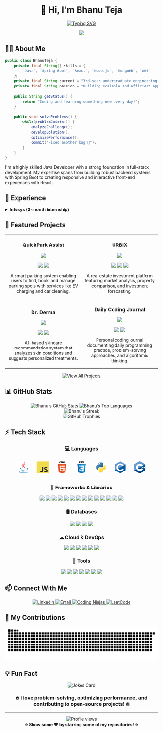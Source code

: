 # <div align="center">👋 Hi, I'm Bhanu Teja</div>

<div align="center">
  
[![Typing SVG](https://readme-typing-svg.herokuapp.com?font=Fira+Code&pause=1000&color=0969DA&center=true&vCenter=true&width=435&lines=Java+Developer;Spring+&+Spring+Boot;Full+Stack+Engineer;Problem+Solver;Open+Source+Enthusiast)](https://git.io/typing-svg)

<img src="https://media.giphy.com/media/v1.Y2lkPTc5MGI3NjExNmQ5OTBjMzIyOGM0MWRkYTk3MjI1OTFkNGIyOGY0ZWU1ZDMwMTk0ZCZlcD12MV9pbnRlcm5hbF9naWZzX2dpZklkJmN0PWc/qgQUggAC3Pfv687qPC/giphy.gif" width="280px" />
</div>

## 👨‍💻 About Me

```java
public class BhanuTeja {
    private final String[] skills = {
        "Java", "Spring Boot", "React", "Node.js", "MongoDB", "AWS"
    };
    private final String current = "3rd-year undergraduate engineering student";
    private final String passion = "Building scalable and efficient applications";

    public String getStatus() {
        return "Coding and learning something new every day!";
    }

    public void solveProblems() {
        while(problemExists()) {
            analyzeChallenge();
            developSolution();
            optimizePerformance();
            commit("Fixed another bug 🐞");
        }
    }
}
```

I'm a highly skilled Java Developer with a strong foundation in full-stack development. My expertise spans from building robust backend systems with Spring Boot to creating responsive and interactive front-end experiences with React.

## 💼 Experience

<details>
<summary><b>Infosys (3-month internship)</b></summary>
<br>
<ul>
  <li>Developed and maintained RESTful APIs using <b>Spring Boot</b></li>
  <li>Served as a <b>Scrum Master</b> for a team of 5 developers</li>
  <li>Implemented CI/CD pipelines with <b>Jenkins</b> and <b>Docker</b></li>
  <li>Optimized database queries resulting in a 35% improvement in API response time</li>
</ul>
</details>

## 🚀 Featured Projects

<table>
  <tr>
    <td width="50%">
      <h3 align="center">QuickPark Assist</h3>
      <div align="center">
        <a href="https://github.com/kokkondaBhanuteja/quick-park-assist">
          <img src="https://img.shields.io/badge/Code-View-brightgreen?style=for-the-badge&logo=github">
        </a>
        <p>
          <img src="https://img.shields.io/badge/Java-ED8B00?style=for-the-badge&logo=java&logoColor=white">
          <img src="https://img.shields.io/badge/Spring_Boot-6DB33F?style=for-the-badge&logo=spring-boot&logoColor=white">
        </p>
        <p>A smart parking system enabling users to find, book, and manage parking spots with services like EV charging and car cleaning.</p>
      </div>
    </td>
    <td width="50%">
      <h3 align="center">URBIX</h3>
      <div align="center">
        <a href="#">
          <img src="https://img.shields.io/badge/Code-View-brightgreen?style=for-the-badge&logo=github">
        </a>
        <p>
          <img src="https://img.shields.io/badge/React-20232A?style=for-the-badge&logo=react&logoColor=61DAFB">
          <img src="https://img.shields.io/badge/Node.js-339933?style=for-the-badge&logo=nodedotjs&logoColor=white">
          <img src="https://img.shields.io/badge/MongoDB-4EA94B?style=for-the-badge&logo=mongodb&logoColor=white">
        </p>
        <p>A real estate investment platform featuring market analysis, property comparison, and investment forecasting.</p>
      </div>
    </td>
  </tr>
  <tr>
    <td width="50%">
      <h3 align="center">Dr. Derma</h3>
      <div align="center">
        <a href="#">
          <img src="https://img.shields.io/badge/Code-View-brightgreen?style=for-the-badge&logo=github">
        </a>
        <p>
          <img src="https://img.shields.io/badge/React-20232A?style=for-the-badge&logo=react&logoColor=61DAFB">
          <img src="https://img.shields.io/badge/TensorFlow-FF6F00?style=for-the-badge&logo=TensorFlow&logoColor=white">
        </p>
        <p>AI-based skincare recommendation system that analyzes skin conditions and suggests personalized treatments.</p>
      </div>
    </td>
    <td width="50%">
      <h3 align="center">Daily Coding Journal</h3>
      <div align="center">
        <a href="https://github.com/kokkondaBhanuteja/Daily-Coding-Journal">
          <img src="https://img.shields.io/badge/Code-View-brightgreen?style=for-the-badge&logo=github">
        </a>
        <p>
          <img src="https://img.shields.io/badge/Java-ED8B00?style=for-the-badge&logo=java&logoColor=white">
          <img src="https://img.shields.io/badge/DSA-007396?style=for-the-badge&logoColor=white">
        </p>
        <p>Personal coding journal documenting daily programming practice, problem-solving approaches, and algorithmic thinking.</p>
      </div>
    </td>
  </tr>
</table>

<p align="center">
  <a href="https://github.com/kokkondaBhanuteja?tab=repositories">
    <img src="https://img.shields.io/badge/View%20All%20Projects-1f6feb?style=for-the-badge" alt="View All Projects" />
  </a>
</p>

## 📊 GitHub Stats

<div align="center">
  <img src="https://github-readme-stats.vercel.app/api?username=kokkondaBhanuteja&show_icons=true&theme=tokyonight&hide_border=true&count_private=true" alt="Bhanu's GitHub Stats" height="170"/>
  <img src="https://github-readme-stats.vercel.app/api/top-langs/?username=kokkondaBhanuteja&layout=compact&theme=tokyonight&hide_border=true" alt="Bhanu's Top Languages" height="170"/>
</div>

<div align="center">
  <img src="https://github-readme-streak-stats.herokuapp.com/?user=kokkondaBhanuteja&theme=tokyonight&hide_border=true" alt="Bhanu's Streak" />
</div>

<div align="center">
  <img src="https://github-profile-trophy.vercel.app/?username=kokkondaBhanuteja&theme=nord&no-frame=true&margin-w=15&margin-h=15" alt="GitHub Trophies" />
</div>

## ⚡ Tech Stack

<div align="center">

### 💻 Languages

<p align="center">
  <img src="https://raw.githubusercontent.com/devicons/devicon/master/icons/java/java-original.svg" alt="java" width="40" height="40" style="margin: 10px;"/>
  <img src="https://raw.githubusercontent.com/devicons/devicon/master/icons/javascript/javascript-original.svg" alt="javascript" width="40" height="40" style="margin: 10px;"/> 
  <img src="https://raw.githubusercontent.com/devicons/devicon/master/icons/html5/html5-original-wordmark.svg" alt="html5" width="40" height="40" style="margin: 10px;"/>
  <img src="https://raw.githubusercontent.com/devicons/devicon/master/icons/css3/css3-original-wordmark.svg" alt="css3" width="40" height="40" style="margin: 10px;"/>
  <img src="https://raw.githubusercontent.com/devicons/devicon/master/icons/python/python-original.svg" alt="python" width="40" height="40" style="margin: 10px;"/> 
  <img src="https://raw.githubusercontent.com/devicons/devicon/master/icons/c/c-original.svg" alt="c" width="40" height="40" style="margin: 10px;"/>
  <img src="https://raw.githubusercontent.com/devicons/devicon/master/icons/cplusplus/cplusplus-original.svg" alt="cplusplus" width="40" height="40" style="margin: 10px;"/>
</p>


### 🚀 Frameworks & Libraries

<p>
  <img src="https://img.shields.io/badge/Spring-6DB33F?style=for-the-badge&logo=spring&logoColor=white" />
  <img src="https://img.shields.io/badge/Spring_Boot-6DB33F?style=for-the-badge&logo=spring-boot&logoColor=white" />
  <img src="https://img.shields.io/badge/Thymeleaf-%23005C0F.svg?style=for-the-badge&logo=Thymeleaf&logoColor=white"/>
  <img src="https://img.shields.io/badge/Linux-FCC624?style=for-the-badge&logo=linux&logoColor=black"/>
  <img src="https://img.shields.io/badge/flask-%23000.svg?style=for-the-badge&logo=flask&logoColor=white"/>
  <img src="https://img.shields.io/badge/Hibernate-59666C?style=for-the-badge&logo=hibernate&logoColor=white" />
  <img src="https://img.shields.io/badge/React-20232A?style=for-the-badge&logo=react&logoColor=61DAFB" />
  <img src="https://img.shields.io/badge/Node.js-339933?style=for-the-badge&logo=nodedotjs&logoColor=white" />
  <img src="https://img.shields.io/badge/Express.js-000000?style=for-the-badge&logo=express&logoColor=white" />
  <img src="https://img.shields.io/badge/apache%20tomcat-%23F8DC75.svg?style=for-the-badge&logo=apache-tomcat&logoColor=black"/>
  <img src="https://img.shields.io/badge/Apache%20Maven-C71A36?style=for-the-badge&logo=Apache%20Maven&logoColor=white"/>
  <img src="https://img.shields.io/badge/Bootstrap-563D7C?style=for-the-badge&logo=bootstrap&logoColor=white" />
  <img src="https://img.shields.io/badge/Material--UI-0081CB?style=for-the-badge&logo=material-ui&logoColor=white" />
  <img src="https://img.shields.io/badge/chart.js-F5788D.svg?style=for-the-badge&logo=chart.js&logoColor=white" />
</p>

### 🛢️ Databases

<p>
  <img src="https://img.shields.io/badge/MongoDB-4EA94B?style=for-the-badge&logo=mongodb&logoColor=white" />
  <img src="https://img.shields.io/badge/PostgreSQL-316192?style=for-the-badge&logo=postgresql&logoColor=white" />
  <img src="https://img.shields.io/badge/MySQL-4479A1?style=for-the-badge&logo=mysql&logoColor=white" />
  <img src="https://img.shields.io/badge/Oracle-F80000?style=for-the-badge&logo=oracle&logoColor=white" />
</p>

### ☁ Cloud & DevOps

<p>
  <img src="https://img.shields.io/badge/AWS-232F3E?style=for-the-badge&logo=amazon-aws&logoColor=white" />
  <img src="https://img.shields.io/badge/Docker-2CA5E0?style=for-the-badge&logo=docker&logoColor=white" />
  <img src="https://img.shields.io/badge/Kubernetes-326CE5?style=for-the-badge&logo=kubernetes&logoColor=white" />
  <img src="https://img.shields.io/badge/Jenkins-D24939?style=for-the-badge&logo=Jenkins&logoColor=white" />
  <img src="https://img.shields.io/badge/Grafana-F46800?style=for-the-badge&logo=grafana&logoColor=white" />
  <img src="https://img.shields.io/badge/Prometheus-E6522C?style=for-the-badge&logo=Prometheus&logoColor=white" />
</p>

### 🧰 Tools

<p>
  <img src="https://img.shields.io/badge/Git-F05032?style=for-the-badge&logo=git&logoColor=white" />
  <img src="https://img.shields.io/badge/GitHub-100000?style=for-the-badge&logo=github&logoColor=white" />
  <img src="https://img.shields.io/badge/Postman-FF6C37?style=for-the-badge&logo=Postman&logoColor=white" />
  <img src="https://img.shields.io/badge/Jira-0052CC?style=for-the-badge&logo=Jira&logoColor=white" />
  <img src="https://img.shields.io/badge/Swagger-85EA2D?style=for-the-badge&logo=Swagger&logoColor=white" />
  <img src="https://img.shields.io/badge/SonarQube-black?style=for-the-badge&logo=sonarqube&logoColor=4E9BCD"/>
  <img src="https://img.shields.io/badge/splunk-%23000000.svg?style=for-the-badge&logo=splunk&logoColor=whit"/>
 
</p>
</div>

## 📫 Connect With Me

<div align="center">
  <a href="https://www.linkedin.com/in/kokkonda-bhanu-teja-73a7b7214/">
    <img src="https://img.shields.io/badge/LinkedIn-0077B5?style=for-the-badge&logo=linkedin&logoColor=white" alt="LinkedIn" />
  </a>
  <a href="mailto:bhanuteja.edunet@gmail.com">
    <img src="https://img.shields.io/badge/Email-D14836?style=for-the-badge&logo=gmail&logoColor=white" alt="Email" />
  </a>
  <a href="https://www.naukri.com/code360/profile/Bhanu_Teja">
    <img src="https://img.shields.io/badge/coding%20ninjas-DD6620?style=for-the-badge&logo=codingninjas&logoColor=white" alt="Coding Ninjas" />
  </a>
  <a href="https://leetcode.com/u/bhanuteja_kokkonda/">
    <img src="https://img.shields.io/badge/LeetCode-000000?style=for-the-badge&logo=LeetCode&logoColor=#d16c06" alt="LeetCode" />
  </a>
</div>

## 🔄 My Contributions

<div align="center">
<picture>
  <source media="(prefers-color-scheme: dark)" srcset="https://raw.githubusercontent.com/kokkondaBhanuteja/kokkondaBhanuteja/output/github-snake-dark.svg" />
  <source media="(prefers-color-scheme: light)" srcset="https://raw.githubusercontent.com/kokkondaBhanuteja/kokkondaBhanuteja/output/github-snake.svg" />
  <img alt="github-snake" src="https://raw.githubusercontent.com/kokkondaBhanuteja/kokkondaBhanuteja/output/github-snake.svg" />
</picture>
</div>

## 💡 Fun Fact

<div align="center">
  <img src="https://readme-jokes.vercel.app/api?theme=tokyonight" alt="Jokes Card" />
</div>

<div align="center">
  <h3>🔥 I love problem-solving, optimizing performance, and contributing to open-source projects! 🔥</h3>
</div>

---

<div align="center">
  <img src="https://komarev.com/ghpvc/?username=kokkondaBhanuteja&style=flat-square&color=blue" alt="Profile views"/>
  <br/>
  <strong>⭐ Show some ❤️ by starring some of my repositories! ⭐</strong>
</div>
